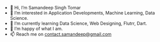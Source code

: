 - 👋 Hi, I’m Samandeep Singh Tomar
- 👀 I’m interested in Application Developments, Machine Learning, Data Science.
- 🌱 I’m currently learning Data Science, Web Designing, Flutrr, Dart.
- 💞️ I’m happy of what I am.
- 📫 Reach me on contact.samandeep@gmail.com

<!---
SamandeepSinghTomar/SamandeepSinghTomar is a ✨ special ✨ repository because its `README.md` (this file) appears on your GitHub profile.
You can click the Preview link to take a look at your changes.
--->
